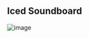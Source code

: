 ## Iced Soundboard
![image](https://github.com/bdebiase/iced_soundboard/assets/66143154/c45c007d-6697-4d42-9f8a-41c3caf79173)
